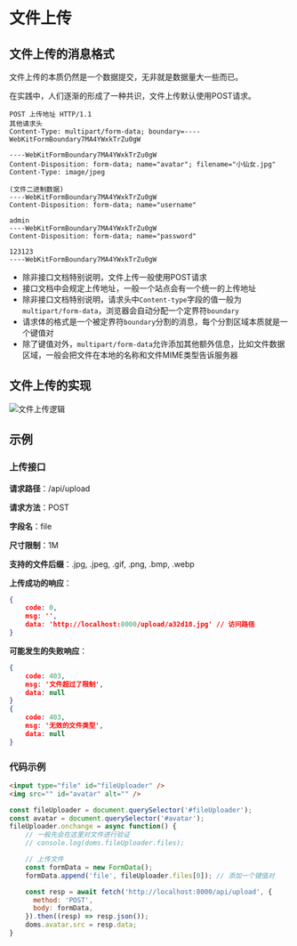 # 文件上传

## 文件上传的消息格式

文件上传的本质仍然是一个数据提交，无非就是数据量大一些而已。

在实践中，人们逐渐的形成了一种共识，文件上传默认使用POST请求。

```http
POST 上传地址 HTTP/1.1
其他请求头
Content-Type: multipart/form-data; boundary=----WebKitFormBoundary7MA4YWxkTrZu0gW

----WebKitFormBoundary7MA4YWxkTrZu0gW
Content-Disposition: form-data; name="avatar"; filename="小仙女.jpg"
Content-Type: image/jpeg

(文件二进制数据)
----WebKitFormBoundary7MA4YWxkTrZu0gW
Content-Disposition: form-data; name="username"

admin
----WebKitFormBoundary7MA4YWxkTrZu0gW
Content-Disposition: form-data; name="password"

123123
----WebKitFormBoundary7MA4YWxkTrZu0gW
```

- 除非接口文档特别说明，文件上传一般使用POST请求
- 接口文档中会规定上传地址，一般一个站点会有一个统一的上传地址
- 除非接口文档特别说明，请求头中`Content-type`字段的值一般为`multipart/form-data`，浏览器会自动分配一个定界符`boundary`
- 请求体的格式是一个被定界符`boundary`分割的消息，每个分割区域本质就是一个键值对
- 除了键值对外，`multipart/form-data`允许添加其他额外信息，比如文件数据区域，一般会把文件在本地的名称和文件MIME类型告诉服务器

## 文件上传的实现

![文件上传逻辑](http://mdrs.yuanjin.tech/img/20210917132919.png)

## 示例

### 上传接口

**请求路径**：/api/upload

**请求方法**：POST

**字段名**：file

**尺寸限制**：1M

**支持的文件后缀**：.jpg, .jpeg, .gif, .png, .bmp, .webp

**上传成功的响应**：

```json
{
	code: 0,
	msg: '',
	data: 'http://localhost:8000/upload/a32d18.jpg' // 访问路径
}
```

**可能发生的失败响应**：

```json
{
	code: 403,
	msg: '文件超过了限制',
	data: null
}
{
	code: 403,
	msg: '无效的文件类型',
	data: null
}
```

### 代码示例

```html
<input type="file" id="fileUploader" />
<img src="" id="avatar" alt="" />
```

```js
const fileUploader = document.querySelector('#fileUploader');
const avatar = document.querySelector('#avatar');
fileUploader.onchange = async function() {
	// 一般先会在这里对文件进行验证
    // console.log(doms.fileUploader.files);

    // 上传文件
    const formData = new FormData();
    formData.append('file', fileUploader.files[0]); // 添加一个键值对

    const resp = await fetch('http://localhost:8000/api/upload', {
      method: 'POST',
      body: formData,
    }).then((resp) => resp.json());
    doms.avatar.src = resp.data;
}
```

<Vssue 
    :options="{ labels: [$page.relativePath.split('/')[0]] }" 
    :title="$page.relativePath.split('/')[1]" 
/>